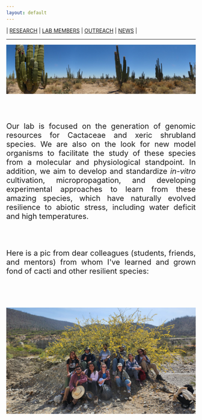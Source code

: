 ```yaml
---
layout: default
---
```


| [RESEARCH](./research.html)       | [LAB MEMBERS](./members.html)          |  [OUTREACH](./other.html) |  [NEWS](./news.html) |

* * *

![Pachycereus pringlei](./images/sonora.jpg)
<br> <br><br> <br>

<div style="text-align: justify"><p style="font-size: 20px">
Our lab is focused on the generation of genomic resources for Cactaceae and xeric shrubland species. We are also on the look for new model organisms to facilitate the study of these species from a molecular and physiological standpoint. In addition, we aim to develop and standardize <i>in-vitro</i> cultivation, micropropagation, and developing experimental approaches to learn from these amazing species, which have naturally evolved resilience to abiotic stress, including water deficit and high temperatures.</p>
<br><br>
<p style="font-size: 20px">Here is a pic from dear colleagues (students, friends, and mentors) from whom I've learned and grown fond of cacti and other resilient species:</p>
</div>
<br><br> <br>

![Pachycereus pringlei](/images/group.png)

